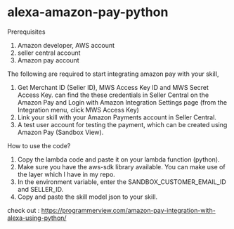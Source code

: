 # alexa-amazon-pay-python

Prerequisites
1. Amazon developer, AWS account
2. seller central account
3. Amazon pay account

The following are required to start integrating amazon pay with your skill,

1. Get Merchant ID (Seller ID), MWS Access Key ID and MWS Secret Access Key. can find the these credentials in Seller Central on the Amazon Pay and Login with Amazon Integration Settings page (from the Integration menu, click MWS Access Key)
2. Link your skill with your Amazon Payments account in Seller Central. 
3. A test user account for testing the payment, which can be created using Amazon Pay (Sandbox View).

How to use the code?
1. Copy the lambda code and paste it on your lambda function (python).
2. Make sure you have the aws-sdk library available. You can make use of the layer which I have in my repo.
3. In the environment variable, enter the SANDBOX_CUSTOMER_EMAIL_ID and SELLER_ID.
4. Copy and paste the skill model json to your skill.

check out : https://programmerview.com/amazon-pay-integration-with-alexa-using-python/
